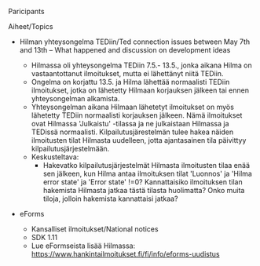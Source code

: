 Paricipants

Aiheet/Topics

* Hilman yhteysongelma TEDiin/Ted connection issues between May 7th and 13th – What happened and discussion on development ideas
  * Hilmassa oli yhteysongelma TEDiin 7.5.- 13.5., jonka aikana Hilma on vastaantottanut ilmoitukset, mutta ei lähettänyt niitä TEDiin.
  * Ongelma on korjattu 13.5. ja Hilma lähettää normaalisti TEDiin ilmoitukset, jotka on lähetetty Hilmaan korjauksen jälkeen tai ennen yhteysongelman alkamista. 
  * Yhteysongelman aikana Hilmaan lähetetyt ilmoitukset on myös lähetetty TEDiin normaalisti korjauksen jälkeen. Nämä ilmoitukset ovat Hilmassa 'Julkaistu' -tilassa ja ne julkaistaan Hilmassa ja TEDissä normaalisti. Kilpailutusjärestelmän tulee hakea näiden ilmoitusten tilat Hilmasta uudelleen, jotta ajantasainen tila päivittyy kilpailutusjärjestelmään.
  * Keskusteltava:
    * Hakevatko kilpailutusjärjestelmät Hilmasta ilmoitusten tilaa enää sen jälkeen, kun Hilma antaa ilmoituksen tilat 'Luonnos' ja 'Hilma error state' ja 'Error state' !=0? Kannattaisiko ilmoituksen tilan hakemista Hilmasta jatkaa tästä tilasta huolimatta? Onko muita tiloja, jolloin hakemista kannattaisi jatkaa?

* eForms
  * Kansalliset ilmoitukset/National notices 
  * SDK 1.11
  * Lue eFormseista lisää Hilmassa: https://www.hankintailmoitukset.fi/fi/info/eforms-uudistus
